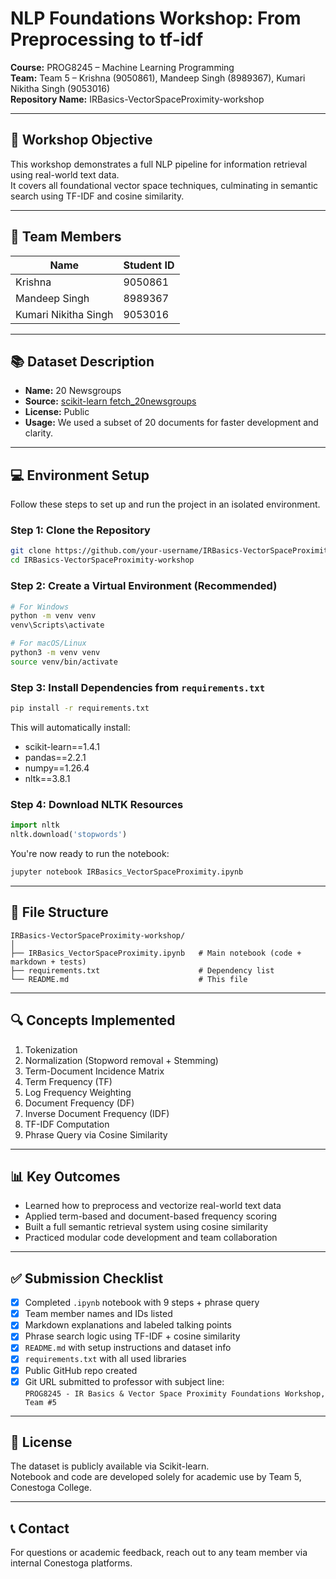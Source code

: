 # NLP Foundations Workshop: From Preprocessing to tf-idf  
**Course:** PROG8245 – Machine Learning Programming  
**Team:** Team 5 – Krishna (9050861), Mandeep Singh (8989367), Kumari Nikitha Singh (9053016)  
**Repository Name:** IRBasics-VectorSpaceProximity-workshop

---

## 🧠 Workshop Objective

This workshop demonstrates a full NLP pipeline for information retrieval using real-world text data.  
It covers all foundational vector space techniques, culminating in semantic search using TF-IDF and cosine similarity.

---

## 👥 Team Members

| Name                  | Student ID |
|-----------------------|------------|
| Krishna               | 9050861    |
| Mandeep Singh         | 8989367    |
| Kumari Nikitha Singh  | 9053016    |

---

## 📚 Dataset Description

- **Name:** 20 Newsgroups  
- **Source:** [scikit-learn fetch_20newsgroups](https://scikit-learn.org/stable/datasets/real_world.html#newsgroups-dataset)  
- **License:** Public  
- **Usage:** We used a subset of 20 documents for faster development and clarity.

---

## 💻 Environment Setup

Follow these steps to set up and run the project in an isolated environment.

### Step 1: Clone the Repository

```bash
git clone https://github.com/your-username/IRBasics-VectorSpaceProximity-workshop.git
cd IRBasics-VectorSpaceProximity-workshop
```

### Step 2: Create a Virtual Environment (Recommended)

```bash
# For Windows
python -m venv venv
venv\Scripts\activate

# For macOS/Linux
python3 -m venv venv
source venv/bin/activate
```

### Step 3: Install Dependencies from `requirements.txt`

```bash
pip install -r requirements.txt
```

This will automatically install:
- scikit-learn==1.4.1  
- pandas==2.2.1  
- numpy==1.26.4  
- nltk==3.8.1

### Step 4: Download NLTK Resources

```python
import nltk
nltk.download('stopwords')
```

You're now ready to run the notebook:

```bash
jupyter notebook IRBasics_VectorSpaceProximity.ipynb
```

---

## 📂 File Structure

```
IRBasics-VectorSpaceProximity-workshop/
│
├── IRBasics_VectorSpaceProximity.ipynb   # Main notebook (code + markdown + tests)
├── requirements.txt                      # Dependency list
└── README.md                             # This file
```

---

## 🔍 Concepts Implemented

1. Tokenization  
2. Normalization (Stopword removal + Stemming)  
3. Term-Document Incidence Matrix  
4. Term Frequency (TF)  
5. Log Frequency Weighting  
6. Document Frequency (DF)  
7. Inverse Document Frequency (IDF)  
8. TF-IDF Computation  
9. Phrase Query via Cosine Similarity  

---

## 📊 Key Outcomes

- Learned how to preprocess and vectorize real-world text data  
- Applied term-based and document-based frequency scoring  
- Built a full semantic retrieval system using cosine similarity  
- Practiced modular code development and team collaboration  

---

## ✅ Submission Checklist

- [x] Completed `.ipynb` notebook with 9 steps + phrase query
- [x] Team member names and IDs listed
- [x] Markdown explanations and labeled talking points
- [x] Phrase search logic using TF-IDF + cosine similarity
- [x] `README.md` with setup instructions and dataset info
- [x] `requirements.txt` with all used libraries
- [x] Public GitHub repo created
- [x] Git URL submitted to professor with subject line:  
  `PROG8245 - IR Basics & Vector Space Proximity Foundations Workshop, Team #5`

---

## 📘 License

The dataset is publicly available via Scikit-learn.  
Notebook and code are developed solely for academic use by Team 5, Conestoga College.

---

## 📞 Contact

For questions or academic feedback, reach out to any team member via internal Conestoga platforms.
